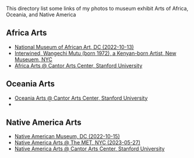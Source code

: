 
This directory list some links of my photos to museum exhibit Arts of Africa, Oceania, and Native America
## Africa Arts
* [National Museum of African Art, DC (2022-10-13)](https://photos.app.goo.gl/nASLMfMz8mphLtY76)
* [Interwined, Wangechi Mutu (born 1972), a Kenyan-born Artist, New Museuem, NYC](https://photos.app.goo.gl/JRSqBzhUFpmqej2m8)
* [Africa Arts @ Cantor Arts Center, Stanford University](https://photos.app.goo.gl/S9jkUDQLQ6HmySVn9)

## Oceania Arts
* [Oceania Arts @ Cantor Arts Center, Stanford University](https://photos.app.goo.gl/gKNrzmYmQknoPzpW8)
* 
## Native America Arts
* [Native American Museum, DC (2022-10-15)](https://photos.app.goo.gl/3kaV74RzEwgcXdFz5)
* [Native America Arts @ The MET, NYC (2023-05-27)](https://photos.app.goo.gl/i8YMPP1mgYHzRBkd8)
* [Native America Arts @ Cantor Arts Center, Stanford University](https://photos.app.goo.gl/TRamqaRQTd34YCFH6)
